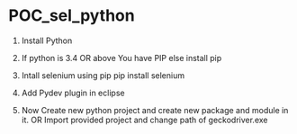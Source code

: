 # POC_sel_python
1. Install Python 
2. If python is 3.4 OR above You have PIP
else install pip 

3. Intall selenium using pip 
pip install selenium 

4. Add Pydev plugin in eclipse

5. Now Create new python project and create new package and module in it.
OR 
Import provided project and change path of geckodriver.exe 

